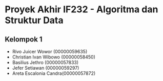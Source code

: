 # Proyek Akhir IF232 - Algoritma dan Struktur Data
## Kelompok 1
- Rivo Juicer Wowor (00000059635)
- Christian Ivan Wibowo (00000058450)
- Basilius Jethro (00000057833)
- Jefer Setiawan (00000059297)
- Areta Escalonia Candra(00000057872)
